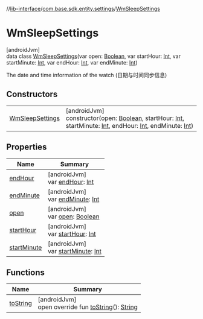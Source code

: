 //[lib-interface](../../../index.md)/[com.base.sdk.entity.settings](../index.md)/[WmSleepSettings](index.md)

# WmSleepSettings

[androidJvm]\
data class [WmSleepSettings](index.md)(var open: [Boolean](https://kotlinlang.org/api/latest/jvm/stdlib/kotlin/-boolean/index.html), var startHour: [Int](https://kotlinlang.org/api/latest/jvm/stdlib/kotlin/-int/index.html), var startMinute: [Int](https://kotlinlang.org/api/latest/jvm/stdlib/kotlin/-int/index.html), var endHour: [Int](https://kotlinlang.org/api/latest/jvm/stdlib/kotlin/-int/index.html), var endMinute: [Int](https://kotlinlang.org/api/latest/jvm/stdlib/kotlin/-int/index.html))

The date and time information of the watch (日期与时间同步信息)

## Constructors

| | |
|---|---|
| [WmSleepSettings](-wm-sleep-settings.md) | [androidJvm]<br>constructor(open: [Boolean](https://kotlinlang.org/api/latest/jvm/stdlib/kotlin/-boolean/index.html), startHour: [Int](https://kotlinlang.org/api/latest/jvm/stdlib/kotlin/-int/index.html), startMinute: [Int](https://kotlinlang.org/api/latest/jvm/stdlib/kotlin/-int/index.html), endHour: [Int](https://kotlinlang.org/api/latest/jvm/stdlib/kotlin/-int/index.html), endMinute: [Int](https://kotlinlang.org/api/latest/jvm/stdlib/kotlin/-int/index.html)) |

## Properties

| Name | Summary |
|---|---|
| [endHour](end-hour.md) | [androidJvm]<br>var [endHour](end-hour.md): [Int](https://kotlinlang.org/api/latest/jvm/stdlib/kotlin/-int/index.html) |
| [endMinute](end-minute.md) | [androidJvm]<br>var [endMinute](end-minute.md): [Int](https://kotlinlang.org/api/latest/jvm/stdlib/kotlin/-int/index.html) |
| [open](open.md) | [androidJvm]<br>var [open](open.md): [Boolean](https://kotlinlang.org/api/latest/jvm/stdlib/kotlin/-boolean/index.html) |
| [startHour](start-hour.md) | [androidJvm]<br>var [startHour](start-hour.md): [Int](https://kotlinlang.org/api/latest/jvm/stdlib/kotlin/-int/index.html) |
| [startMinute](start-minute.md) | [androidJvm]<br>var [startMinute](start-minute.md): [Int](https://kotlinlang.org/api/latest/jvm/stdlib/kotlin/-int/index.html) |

## Functions

| Name | Summary |
|---|---|
| [toString](to-string.md) | [androidJvm]<br>open override fun [toString](to-string.md)(): [String](https://kotlinlang.org/api/latest/jvm/stdlib/kotlin/-string/index.html) |

